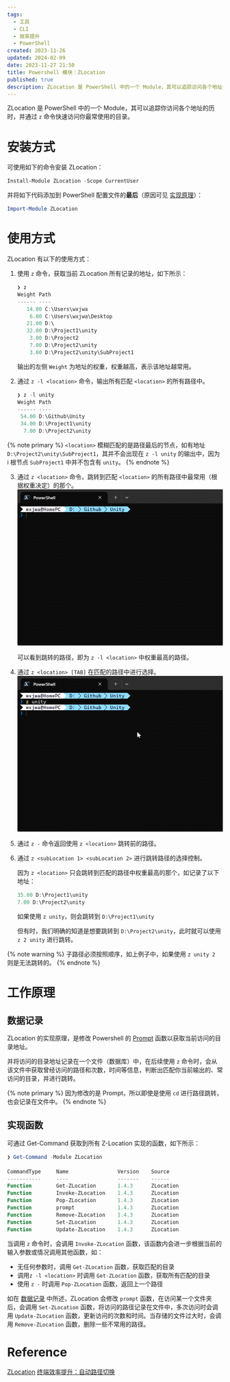 ```yaml
---
tags:
  - 工具
  - CLI
  - 效率提升
  - PowerShell
created: 2023-11-26
updated: 2024-02-09
date: 2023-11-27 21:50
title: Powershell 模块：ZLocation
published: true
description: ZLocation 是 PowerShell 中的一个 Module，其可以追踪访问各个地址的历时，并通过 `z` 命令快速访问你最常使用的目录，有效的降低了每次通过反复 `cd` 来进入路径的操作数量。
---
```


ZLocation 是 PowerShell 中的一个 Module，其可以追踪你访问各个地址的历时，并通过 `z` 命令快速访问你最常使用的目录。

# 安装方式

可使用如下的命令安装 ZLocation：

```powershell
Install-Module ZLocation -Scope CurrentUser
```

并将如下代码添加到 PowerShell 配置文件的**最后**（原因可见 [实现原理](/zlocation/#数据记录)）：

```powershell
Import-Module ZLocation
```

# 使用方式

ZLocation 有以下的使用方式：

1. 使用 `z` 命令，获取当前 ZLocation 所有记录的地址，如下所示：

    ```powershell
    ❯ z
    Weight Path
    ------ ----
       14.00 C:\Users\wxjwa
        6.00 C:\Users\wxjwa\Desktop
       21.00 D:\
       32.00 D:\Project1\unity
        3.00 D:\Project2
        7.00 D:\Project2\unity
        3.00 D:\Project2\unity\SubProject1
    ```

    输出的左侧 `Weight` 为地址的权重，权重越高，表示该地址越常用。

2. 通过 `z -l <location>` 命令，输出所有匹配 `<location>` 的所有路径中。

    ```powershell
    ❯ z -l unity
    Weight Path
    ------ ----
     54.00 D:\Github\Unity
     34.00 D:\Project1\unity
      7.00 D:\Project2\unity
    ```

{% note primary %}
`<location>` 模糊匹配的是路径最后的节点，如有地址 `D:\Project2\unity\SubProject1`，其并不会出现在 `z -l unity` 的输出中，因为 i 根节点 `SubProject1` 中并不包含有 `unity`。
{% endnote %}

3. 通过 `z <location>` 命令，跳转到匹配 `<location>` 的所有路径中最常用（根据权重决定）的那个。
   ![z location](/zlocation/gif-2023-11-26-21-28-41.gif)

    可以看到跳转的路径，即为 `z -l <location>` 中权重最高的路径。

4. 通过 `z <location> [TAB]` 在匹配的路径中进行选择。
   ![使用 Tab 切换](/zlocation/gif-2023-11-26-21-30-06.gif)

5. 通过 `z -` 命令返回使用 `z <location>` 跳转前的路径。

6. 通过 `z <subLocation 1> <subLocation 2>` 进行跳转路径的选择控制。

    因为 `z <location>` 只会跳转到匹配的路径中权重最高的那个，如记录了以下地址：

    ```powershell
    35.00 D:\Project1\unity
    7.00 D:\Project2\unity
    ```

    如果使用 `z unity`，则会跳转到 `D:\Project1\unity`

    但有时，我们明确的知道是想要跳转到 `D:\Project2\unity`，此时就可以使用 `z 2 unity` 进行跳转。

{% note warning %}
子路径必须按照顺序，如上例子中，如果使用 `z unity 2` 则是无法跳转的。
{% endnote %}

# 工作原理

## 数据记录

ZLocation 的实现原理，是修改 Powershell 的 [Prompt](https://learn.microsoft.com/en-us/powershell/module/microsoft.powershell.core/about/about_prompts) 函数以获取当前访问的目录地址。

并将访问的目录地址记录在一个文件（数据库）中，在后续使用 `z` 命令时，会从该文件中获取曾经访问的路径和次数，时间等信息，判断出匹配你当前输出的、常访问的目录，并进行跳转。

{% note primary %}
因为修改的是 Prompt，所以即使是使用 `cd` 进行路径跳转，也会记录在文件中。
{% endnote %}

## 实现函数

可通过 Get-Command 获取到所有 Z-Location 实现的函数，如下所示：

```powershell
❯ Get-Command -Module ZLocation

CommandType     Name                Version    Source
-----------     ----                -------    ------
Function        Get-ZLocation       1.4.3      ZLocation
Function        Invoke-ZLocation    1.4.3      ZLocation
Function        Pop-ZLocation       1.4.3      ZLocation
Function        prompt              1.4.3      ZLocation
Function        Remove-ZLocation    1.4.3      ZLocation
Function        Set-ZLocation       1.4.3      ZLocation
Function        Update-ZLocation    1.4.3      ZLocation
```

当调用 `z` 命令时，会调用 `Invoke-ZLocation` 函数，该函数内会进一步根据当前的输入参数或情况调用其他函数，如：

-   无任何参数时，调用 `Get-ZLocation` 函数，获取匹配的目录
-   调用`z -l <location>` 时调用 `Get-ZLocation` 函数，获取所有匹配的目录
-   使用 `z -` 时调用 `Pop-ZLocation` 函数，返回上一个路径

如在 [数据记录](/zlocation/#数据记录) 中所述，ZLocation 会修改 `prompt` 函数，在访问某一个文件夹后，会调用 `Set-ZLocation` 函数，将访问的路径记录在文件中，多次访问时会调用 `Update-ZLocation` 函数，更新访问的次数和时间。当存储的文件过大时，会调用 `Remove-ZLocation` 函数，删除一些不常用的路径。

# Reference

[ZLocation](https://github.com/vors/zlocation)
[终端效率提升：自动路径切换](https://zhuanlan.zhihu.com/p/50548459)

